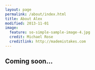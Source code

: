 ```yaml
---
layout: page
permalink: /about/index.html
title: About Alex
modified: 2013-11-01
image:
  feature: so-simple-sample-image-4.jpg
  credit: Michael Rose
  creditlink: http://mademistakes.com
---
```



## Coming soon...
